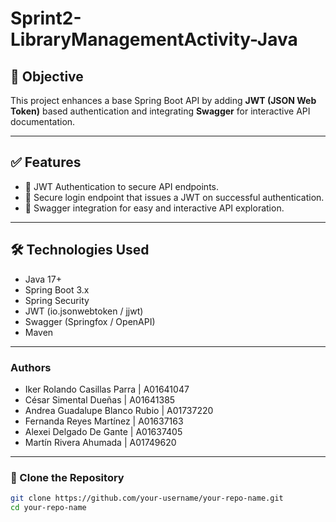 # Sprint2-LibraryManagementActivity-Java
## 📌 Objective

This project enhances a base Spring Boot API by adding **JWT (JSON Web Token)** based authentication and integrating **Swagger** for interactive API documentation.

---

## ✅ Features

- 🔑 JWT Authentication to secure API endpoints.
- 🪪 Secure login endpoint that issues a JWT on successful authentication.
- 📘 Swagger integration for easy and interactive API exploration.

---

## 🛠️ Technologies Used

- Java 17+
- Spring Boot 3.x
- Spring Security
- JWT (io.jsonwebtoken / jjwt)
- Swagger (Springfox / OpenAPI)
- Maven

---
### Authors
- Iker Rolando Casillas Parra | A01641047
- César Simental Dueñas | A01641385
- Andrea Guadalupe Blanco Rubio | A01737220
- Fernanda Reyes Martínez | A01637163
- Alexei Delgado De Gante | A01637405
- Martín Rivera Ahumada | A01749620

---
### 📂 Clone the Repository

```bash
git clone https://github.com/your-username/your-repo-name.git
cd your-repo-name